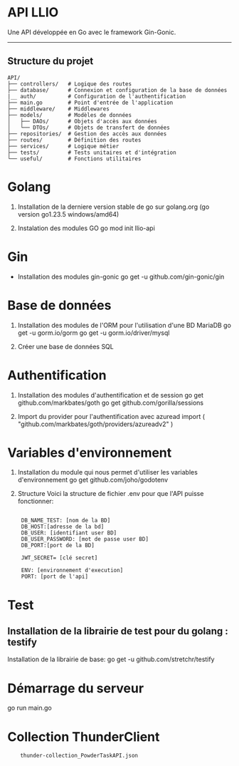 # API LLIO

Une API développée en Go avec le framework Gin-Gonic.

---

## Structure du projet

```plaintext
API/
├── controllers/   # Logique des routes
├── database/      # Connexion et configuration de la base de données
|__ auth/          # Configuration de l'authentification 
├── main.go        # Point d'entrée de l'application
├── middleware/    # Middlewares
├── models/        # Modèles de données
│   ├── DAOs/      # Objets d'accès aux données
│   └── DTOs/      # Objets de transfert de données
├── repositories/  # Gestion des accès aux données
├── routes/        # Définition des routes
├── services/      # Logique métier
├── tests/         # Tests unitaires et d'intégration
└── useful/        # Fonctions utilitaires
```
# Golang
1. Installation de la derniere version stable de go sur golang.org
    (go version go1.23.5 windows/amd64)
   
2. Instalation des modules GO
    go mod init llio-api

# Gin
- Installation des modules gin-gonic
   go get -u github.com/gin-gonic/gin

# Base de données
1. Installation des modules de l'ORM pour l'utilisation d'une BD MariaDB
   go get -u gorm.io/gorm
   go get -u gorm.io/driver/mysql

2. Créer une base de données SQL

# Authentification
1. Installation des modules d'authentification et de session
   go get github.com/markbates/goth
   go get github.com/gorilla/sessions

2. Import du provider pour l'authentification avec azuread
   import (
      "github.com/markbates/goth/providers/azureadv2"
   )


# Variables d'environnement
1. Installation du module qui nous permet d'utiliser les variables d'environnement
   go get github.com/joho/godotenv

2. Structure
   Voici la structure de fichier .env pour que l'API puisse fonctionner:
   ```plaintext

    DB_NAME_TEST: [nom de la BD]
    DB_HOST:[adresse de la bd]
    DB_USER: [identifiant user BD]
    DB_USER_PASSWORD: [mot de passe user BD]
    DB_PORT:[port de la BD]

    JWT_SECRET= [clé secret]

    ENV: [environnement d'execution]
    PORT: [port de l'api]
   ```
# Test
## Installation de la librairie de test pour du golang : testify
Installation de la librairie de base:
go get -u github.com/stretchr/testify


# Démarrage du serveur
go run main.go

# Collection ThunderClient
``` 
    thunder-collection_PowderTaskAPI.json
```
